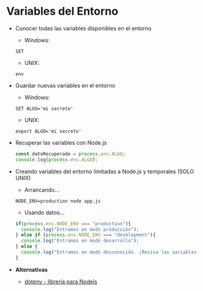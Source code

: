 # Variables del Entorno

- Conocer todas las variables disponibles en el entorno
  - Windows: 

  ```
  SET
  ```

  - UNIX: 

  ```
  env
  ```

- Guardar nuevas variables en el entorno
  - Windows: 

  ```
  SET ALGO='mi secreto'
  ```

  - UNIX: 

  ```
  export ALGO='mi secreto'
  ```
  
- Recuperar las variables con Node.js

  ```javascript
  const datoRecuperado = process.env.ALGO;
  console.log(process.env.ALGO);
  ```

- Creando variables del entorno limitadas a Node.js y temporales (SOLO UNIX)
  - Arrancando...   

  ```
  NODE_ENV=production node app.js
  ```

  - Usando datos...

  ```javascript
  if(process.env.NODE_ENV === "production"){
    console.log("Entramos en modo producción");
  } else if (process.env.NODE_ENV === "development"){
    console.log("Entramos en modo desarrollo");
  } else {
    console.log("Entramos en modo desconocido. ¡Revisa las variables del entorno!");
  }
  ```  
  
- **Alternativas**
  - [dotenv - librería para Nodejs](https://github.com/motdotla/dotenv)
